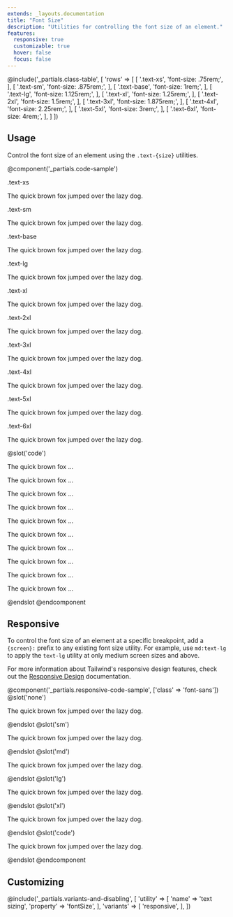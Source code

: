 ```yaml
---
extends: _layouts.documentation
title: "Font Size"
description: "Utilities for controlling the font size of an element."
features:
  responsive: true
  customizable: true
  hover: false
  focus: false
---
```


@include('_partials.class-table', [
  'rows' => [
    [
      '.text-xs',
      'font-size: .75rem;',
    ],
    [
      '.text-sm',
      'font-size: .875rem;',
    ],
    [
      '.text-base',
      'font-size: 1rem;',
    ],
    [
      '.text-lg',
      'font-size: 1.125rem;',
    ],
    [
      '.text-xl',
      'font-size: 1.25rem;',
    ],
    [
      '.text-2xl',
      'font-size: 1.5rem;',
    ],
    [
      '.text-3xl',
      'font-size: 1.875rem;',
    ],
    [
      '.text-4xl',
      'font-size: 2.25rem;',
    ],
    [
      '.text-5xl',
      'font-size: 3rem;',
    ],
    [
      '.text-6xl',
      'font-size: 4rem;',
    ],
  ]
])

## Usage

Control the font size of an element using the `.text-{size}` utilities.

@component('_partials.code-sample')
<div class="mb-6">
  <p class="text-sm text-gray-600">.text-xs</p>
  <p class="text-xs truncate text-gray-800">The quick brown fox jumped over the lazy dog.</p>
</div>
<div class="mb-6">
  <p class="text-sm text-gray-600">.text-sm</p>
  <p class="text-sm truncate text-gray-800">The quick brown fox jumped over the lazy dog.</p>
</div>
<div class="mb-6">
  <p class="text-sm text-gray-600">.text-base</p>
  <p class="text-base truncate text-gray-800">The quick brown fox jumped over the lazy dog.</p>
</div>
<div class="mb-6">
  <p class="text-sm text-gray-600">.text-lg</p>
  <p class="text-lg truncate text-gray-800">The quick brown fox jumped over the lazy dog.</p>
</div>
<div class="mb-6">
  <p class="text-sm text-gray-600">.text-xl</p>
  <p class="text-xl truncate text-gray-800">The quick brown fox jumped over the lazy dog.</p>
</div>
<div class="mb-6">
  <p class="text-sm text-gray-600">.text-2xl</p>
  <p class="text-2xl truncate text-gray-800">The quick brown fox jumped over the lazy dog.</p>
</div>
<div class="mb-6">
  <p class="text-sm text-gray-600">.text-3xl</p>
  <p class="text-3xl truncate text-gray-800">The quick brown fox jumped over the lazy dog.</p>
</div>
<div class="mb-6">
  <p class="text-sm text-gray-600">.text-4xl</p>
  <p class="text-4xl truncate text-gray-800">The quick brown fox jumped over the lazy dog.</p>
</div>
<div>
  <p class="text-sm text-gray-600">.text-5xl</p>
  <p class="text-5xl truncate text-gray-800">The quick brown fox jumped over the lazy dog.</p>
</div>
<div>
  <p class="text-sm text-gray-600">.text-6xl</p>
  <p class="text-6xl truncate text-gray-800">The quick brown fox jumped over the lazy dog.</p>
</div>
@slot('code')
<p class="text-xs ...">The quick brown fox ...</p>
<p class="text-sm ...">The quick brown fox ...</p>
<p class="text-base ...">The quick brown fox ...</p>
<p class="text-lg ...">The quick brown fox ...</p>
<p class="text-xl ...">The quick brown fox ...</p>
<p class="text-2xl ...">The quick brown fox ...</p>
<p class="text-3xl ...">The quick brown fox ...</p>
<p class="text-4xl ...">The quick brown fox ...</p>
<p class="text-5xl ...">The quick brown fox ...</p>
<p class="text-6xl ...">The quick brown fox ...</p>
@endslot
@endcomponent

## Responsive

To control the font size of an element at a specific breakpoint, add a `{screen}:` prefix to any existing font size utility. For example, use `md:text-lg` to apply the `text-lg` utility at only medium screen sizes and above.

For more information about Tailwind's responsive design features, check out the [Responsive Design](/docs/responsive-design) documentation.

@component('_partials.responsive-code-sample', ['class' => 'font-sans'])
@slot('none')
<p class="text-base text-gray-800 truncate">The quick brown fox jumped over the lazy dog.</p>
@endslot
@slot('sm')
<p class="text-lg text-gray-800 truncate">The quick brown fox jumped over the lazy dog.</p>
@endslot
@slot('md')
<p class="text-xl text-gray-800 truncate">The quick brown fox jumped over the lazy dog.</p>
@endslot
@slot('lg')
<p class="text-2xl text-gray-800 truncate">The quick brown fox jumped over the lazy dog.</p>
@endslot
@slot('xl')
<p class="text-3xl text-gray-800 truncate">The quick brown fox jumped over the lazy dog.</p>
@endslot
@slot('code')
<p class="none:text-base sm:text-lg md:text-xl lg:text-2xl xl:text-3xl ...">The quick brown fox jumped over the lazy dog.</p>
@endslot
@endcomponent

## Customizing

@include('_partials.variants-and-disabling', [
    'utility' => [
        'name' => 'text sizing',
        'property' => 'fontSize',
    ],
    'variants' => [
        'responsive',
    ],
])
